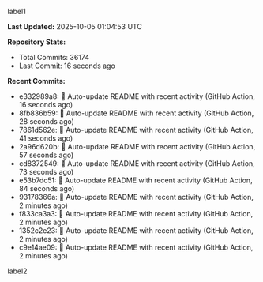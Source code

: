 
label1 
<!-- ACTIVITY_START -->
**Last Updated:** 2025-10-05 01:04:53 UTC

**Repository Stats:**
- Total Commits: 36174
- Last Commit: 16 seconds ago

**Recent Commits:**
- e332989a8: 🤖 Auto-update README with recent activity (GitHub Action, 16 seconds ago)
- 8fb836b59: 🤖 Auto-update README with recent activity (GitHub Action, 28 seconds ago)
- 7861d562e: 🤖 Auto-update README with recent activity (GitHub Action, 41 seconds ago)
- 2a96d620b: 🤖 Auto-update README with recent activity (GitHub Action, 57 seconds ago)
- cd8372549: 🤖 Auto-update README with recent activity (GitHub Action, 73 seconds ago)
- e53b7dc51: 🤖 Auto-update README with recent activity (GitHub Action, 84 seconds ago)
- 93178366a: 🤖 Auto-update README with recent activity (GitHub Action, 2 minutes ago)
- f833ca3a3: 🤖 Auto-update README with recent activity (GitHub Action, 2 minutes ago)
- 1352c2e23: 🤖 Auto-update README with recent activity (GitHub Action, 2 minutes ago)
- c9e14ae09: 🤖 Auto-update README with recent activity (GitHub Action, 2 minutes ago)
<!-- ACTIVITY_END -->

label2
